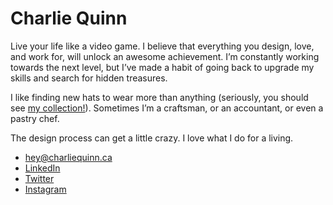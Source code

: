 # Charlie Quinn

[](http://charliequinn.ca/)

Live your life like a video game.
I believe that everything you design, love, and work for, will unlock an awesome achievement.
I’m constantly working towards the next level, but I’ve made a habit of going back to upgrade my skills and search for hidden treasures.

I like finding new hats to wear more than anything (seriously, you should see [my collection!](http://charlie-quinn.github.io/portfolio/hat-collection.html)). Sometimes I’m a craftsman, or an accountant, or even a pastry chef.

The design process can get a little crazy.
I love what I do for a living.

- [hey@charliequinn.ca](mailto:hey@charliequinn.ca)
- [LinkedIn](https://www.linkedin.com/in/charliequinngd)
- [Twitter](https://twitter.com/charliequinn_)
- [Instagram](https://instagram.com/notenoughquinn/)

